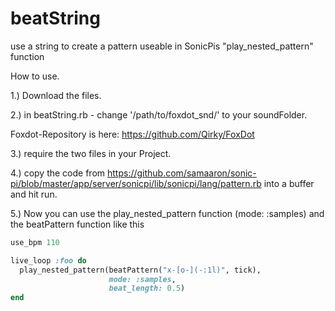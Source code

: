 # beatString
use a string to create a pattern useable in SonicPis "play_nested_pattern" function

How to use.

1.) Download the files.

2.) in beatString.rb - change '/path/to/foxdot_snd/' to your soundFolder.

Foxdot-Repository is here: https://github.com/Qirky/FoxDot

3.) require the two files in your Project.

4.) copy the code from https://github.com/samaaron/sonic-pi/blob/master/app/server/sonicpi/lib/sonicpi/lang/pattern.rb into a buffer and hit run.

5.) Now you can use the play_nested_pattern function (mode: :samples) and the beatPattern function like this

```ruby
use_bpm 110

live_loop :foo do
  play_nested_pattern(beatPattern("x-[o-](-:1l)", tick),
                      mode: :samples,
                      beat_length: 0.5)
end
```
